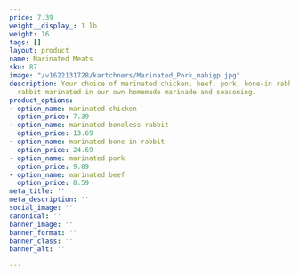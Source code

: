```yaml
---
price: 7.39
weight__display_: 1 lb
weight: 16
tags: []
layout: product
name: Marinated Meats
sku: 87
image: "/v1622131728/kartchners/Marinated_Pork_mabigp.jpg"
description: Your choice of marinated chicken, beef, pork, bone-in rabbit, or boneless
  rabbit marinated in our own homemade marinade and seasoning.
product_options:
- option_name: marinated chicken
  option_price: 7.39
- option_name: marinated boneless rabbit
  option_price: 13.69
- option_name: marinated bone-in rabbit
  option_price: 24.69
- option_name: marinated pork
  option_price: 9.89
- option_name: marinated beef
  option_price: 8.59
meta_title: ''
meta_description: ''
social_image: ''
canonical: ''
banner_image: ''
banner_format: ''
banner_class: ''
banner_alt: ''

---
```

